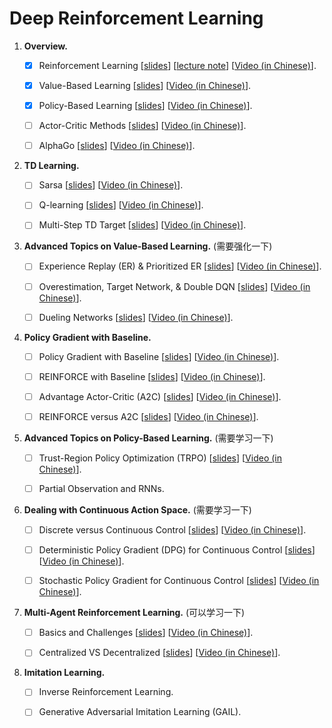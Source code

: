 # Deep Reinforcement Learning




1. **Overview.**


    - [x] Reinforcement Learning 
    [[slides](https://github.com/wangshusen/DRL/blob/master/Slides/1_Basics_1.pdf)] 
    [[lecture note](https://github.com/wangshusen/DeepLearning/blob/master/LectureNotes/DRL/DRL.pdf)] 
    [[Video (in Chinese)](https://youtu.be/vmkRMvhCW5c)].

    - [x] Value-Based Learning 
    [[slides](https://github.com/wangshusen/DRL/blob/master/Slides/1_Basics_2.pdf)] 
    [[Video (in Chinese)](https://youtu.be/jflq6vNcZyA)].

    - [x] Policy-Based Learning 
    [[slides](https://github.com/wangshusen/DRL/blob/master/Slides/1_Basics_3.pdf)] 
    [[Video (in Chinese)](https://youtu.be/qI0vyfR2_Rc)].

    - [ ] Actor-Critic Methods 
    [[slides](https://github.com/wangshusen/DRL/blob/master/Slides/1_Basics_4.pdf)] 
    [[Video (in Chinese)](https://youtu.be/xjd7Jq9wPQY)].

    - [ ] AlphaGo 
    [[slides](https://github.com/wangshusen/DRL/blob/master/Slides/1_Basics_5.pdf)] 
    [[Video (in Chinese)](https://youtu.be/zHojAp5vkRE)].
    
    



2. **TD Learning.**
    
    - [ ] Sarsa
    [[slides](https://github.com/wangshusen/DRL/blob/master/Slides/2_TD_1.pdf)] 
    [[Video (in Chinese)](https://youtu.be/-cYWdUubB6Q)].
    
    - [ ] Q-learning
    [[slides](https://github.com/wangshusen/DRL/blob/master/Slides/2_TD_2.pdf)] 
    [[Video (in Chinese)](https://youtu.be/Ymy2w3DGn2U)].
    
    - [ ] Multi-Step TD Target
    [[slides](https://github.com/wangshusen/DRL/blob/master/Slides/2_TD_3.pdf)] 
    [[Video (in Chinese)](https://youtu.be/UqTP138IATc)].
    
    
    


3. **Advanced Topics on Value-Based Learning.** (需要强化一下)


    - [ ] Experience Replay (ER) & Prioritized ER
    [[slides](https://github.com/wangshusen/DRL/blob/master/Slides/3_DQN_1.pdf)]
    [[Video (in Chinese)](https://youtu.be/rhslMPmj7SY)].
    
    - [ ] Overestimation, Target Network, & Double DQN
    [[slides](https://github.com/wangshusen/DRL/blob/master/Slides/3_DQN_2.pdf)] 
    [[Video (in Chinese)](https://youtu.be/X2-56QN79zc)].
    
    - [ ] Dueling Networks
    [[slides](https://github.com/wangshusen/DRL/blob/master/Slides/3_DQN_3.pdf)]
    [[Video (in Chinese)](https://youtu.be/DBux6cA0EoM)].




4. **Policy Gradient with Baseline.**


    - [ ] Policy Gradient with Baseline
    [[slides](https://github.com/wangshusen/DRL/blob/master/Slides/4_Policy_1.pdf)]
    [[Video (in Chinese)](https://youtu.be/yNEqbptitZs)].
    
    - [ ] REINFORCE with Baseline
    [[slides](https://github.com/wangshusen/DRL/blob/master/Slides/4_Policy_2.pdf)]
    [[Video (in Chinese)](https://youtu.be/Ob78ADXTQNo)].
    
    - [ ] Advantage Actor-Critic (A2C)
    [[slides](https://github.com/wangshusen/DRL/blob/master/Slides/4_Policy_3.pdf)]
    [[Video (in Chinese)](https://youtu.be/mtT4TSGSon8)].
    
    - [ ] REINFORCE versus A2C
    [[slides](https://github.com/wangshusen/DRL/blob/master/Slides/4_Policy_4.pdf)]
    [[Video (in Chinese)](https://youtu.be/hN9WMIMMeAI)].
    


5. **Advanced Topics on Policy-Based Learning.** (需要学习一下)
    
    - [ ] Trust-Region Policy Optimization (TRPO)
    [[slides](https://github.com/wangshusen/DRL/blob/master/Slides/5_Policy_1.pdf)]
    [[Video (in Chinese)](https://youtu.be/fcSYiyvPjm4)].
    
    - [ ] Partial Observation and RNNs.



6. **Dealing with Continuous Action Space.** (需要学习一下)


    - [ ] Discrete versus Continuous Control
    [[slides](https://github.com/wangshusen/DRL/blob/master/Slides/6_Continuous_1.pdf)]
    [[Video (in Chinese)](https://youtu.be/rRIjgdxSvg8)].

    - [ ] Deterministic Policy Gradient (DPG) for Continuous Control
    [[slides](https://github.com/wangshusen/DRL/blob/master/Slides/6_Continuous_2.pdf)] 
    [[Video (in Chinese)](https://youtu.be/cmWejKRWLA8)].

    - [ ] Stochastic Policy Gradient for Continuous Control
    [[slides](https://github.com/wangshusen/DRL/blob/master/Slides/6_Continuous_3.pdf)] 
    [[Video (in Chinese)](https://youtu.be/McqFyl_W5Wc)].
    
    

7. **Multi-Agent Reinforcement Learning.** (可以学习一下)


    - [ ] Basics and Challenges 
    [[slides](https://github.com/wangshusen/DRL/blob/master/Slides/7_MARL_1.pdf)] 
    [[Video (in Chinese)](https://youtu.be/KN-XMQFTD0o)].

    - [ ] Centralized VS Decentralized 
    [[slides](https://github.com/wangshusen/DRL/blob/master/Slides/7_MARL_2.pdf)] 
    [[Video (in Chinese)](https://youtu.be/0HV1hsjd1y8)].



8. **Imitation Learning.**


    - [ ] Inverse Reinforcement Learning.
    
    - [ ]  Generative Adversarial Imitation Learning (GAIL).


